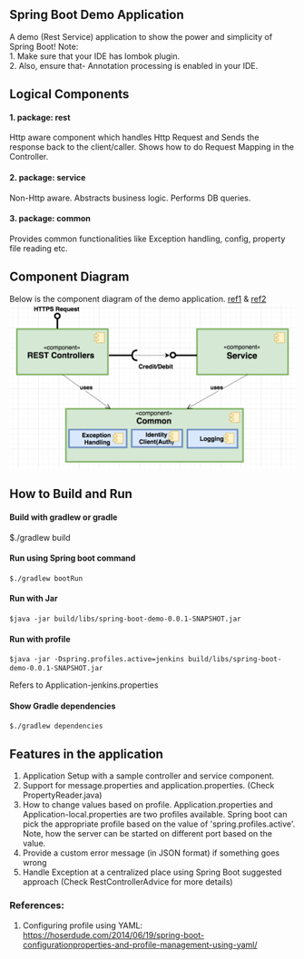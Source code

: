 ## Spring Boot Demo Application
A demo (Rest Service) application to show the power and simplicity of Spring Boot!
Note:
<br/>1. Make sure that your IDE has lombok plugin.
<br/>2. Also, ensure that- Annotation processing is enabled in your IDE.

## Logical Components
#### 1. package: rest 
Http aware component which handles Http Request and Sends the response back to the client/caller.
Shows how to do Request Mapping in the Controller. 

#### 2. package: service
Non-Http aware. Abstracts business logic. Performs DB queries.

#### 3. package: common
Provides common functionalities like Exception handling, config, property file reading etc.

## Component Diagram
Below is the component diagram of the demo application. [ref1](https://www.ibm.com/developerworks/rational/library/dec04/bell/index.html) & [ref2](http://www.uml-diagrams.org/component.html)
![component-diagram](https://github.com/raiskumar/spring-boot-demo/blob/master/component-diagram.png)


## How to Build and Run
#### Build with gradlew or gradle
   $./gradlew build

#### Run using Spring boot command
    $./gradlew bootRun

#### Run with Jar
    $java -jar build/libs/spring-boot-demo-0.0.1-SNAPSHOT.jar

#### Run with profile
    $java -jar -Dspring.profiles.active=jenkins build/libs/spring-boot-demo-0.0.1-SNAPSHOT.jar

Refers to Application-jenkins.properties

#### Show Gradle dependencies
    $./gradlew dependencies 

## Features in the application
1. Application Setup with a sample controller and service component. 
2. Support for message.properties and application.properties. (Check PropertyReader.java)
3. How to change values based on profile. Application.properties and Application-local.properties are two profiles available. Spring boot can pick the appropriate profile based on the value of 'spring.profiles.active'.
Note, how the server can be started on different port based on the value.
4. Provide a custom error message (in JSON format) if something goes wrong
5. Handle Exception at a centralized place using Spring Boot suggested approach (Check RestControllerAdvice for more details) 


### References:
1. Configuring profile using YAML: https://hoserdude.com/2014/06/19/spring-boot-configurationproperties-and-profile-management-using-yaml/

